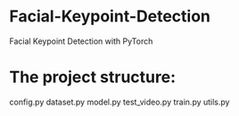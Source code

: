 # Facial-Keypoint-Detection
Facial Keypoint Detection with PyTorch

# The project structure:
config.py
dataset.py
model.py
test_video.py
train.py
utils.py
